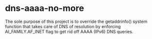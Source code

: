 # dns-aaaa-no-more
The sole purpose of this project is to override the getaddrinfo() system function that takes care of DNS of resolution by enforcing AI_FAMILY.AF_INET flag to get rid off AAAA (IPv6) DNS queries.
